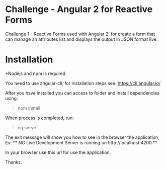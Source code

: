 # Challenge - Angular 2 for Reactive Forms
Challenge 1 - Reactive Forms used with Angular 2, for create a form that can manage an attributes list and displays the output in JSON format live.


# Installation
*Nodejs and npm is required

You need to use angular-cli, for installation steps see: https://cli.angular.io/

After you have installed you can access to folder and install dependencies using:

  > npm install 

When process is completed, run:

  > ng serve

The exit message will show you how to see in the browser the application, 
Ex: ** NG Live Development Server is running on http://localhost:4200 **

In your browser use this url for use the application.

Thanks.
